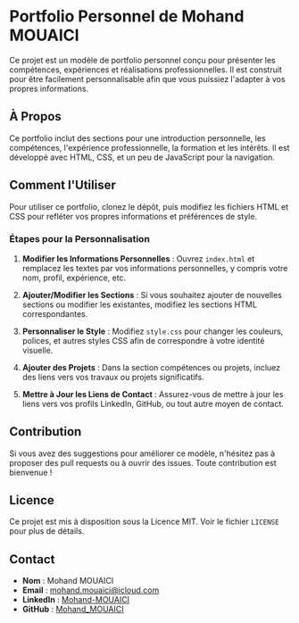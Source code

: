 # Portfolio Personnel de Mohand MOUAICI

Ce projet est un modèle de portfolio personnel conçu pour présenter les compétences, expériences et réalisations professionnelles. Il est construit pour être facilement personnalisable afin que vous puissiez l'adapter à vos propres informations.

## À Propos

Ce portfolio inclut des sections pour une introduction personnelle, les compétences, l'expérience professionnelle, la formation et les intérêts. Il est développé avec HTML, CSS, et un peu de JavaScript pour la navigation.

## Comment l'Utiliser

Pour utiliser ce portfolio, clonez le dépôt, puis modifiez les fichiers HTML et CSS pour refléter vos propres informations et préférences de style.

### Étapes pour la Personnalisation

1. **Modifier les Informations Personnelles** : Ouvrez `index.html` et remplacez les textes par vos informations personnelles, y compris votre nom, profil, expérience, etc.

2. **Ajouter/Modifier les Sections** : Si vous souhaitez ajouter de nouvelles sections ou modifier les existantes, modifiez les sections HTML correspondantes.

3. **Personnaliser le Style** : Modifiez `style.css` pour changer les couleurs, polices, et autres styles CSS afin de correspondre à votre identité visuelle.

4. **Ajouter des Projets** : Dans la section compétences ou projets, incluez des liens vers vos travaux ou projets significatifs.

5. **Mettre à Jour les Liens de Contact** : Assurez-vous de mettre à jour les liens vers vos profils LinkedIn, GitHub, ou tout autre moyen de contact.

## Contribution

Si vous avez des suggestions pour améliorer ce modèle, n'hésitez pas à proposer des pull requests ou à ouvrir des issues. Toute contribution est bienvenue !

## Licence

Ce projet est mis à disposition sous la Licence MIT. Voir le fichier `LICENSE` pour plus de détails.

## Contact

- **Nom** : Mohand MOUAICI
- **Email** : mohand.mouaici@icloud.com
- **LinkedIn** : [Mohand-MOUAICI](https://www.linkedin.com/in/mohand-mouaici-96221722b)
- **GitHub** : [Mohand_MOUAICI](https://github.com/Mohand-MOUAICI)
